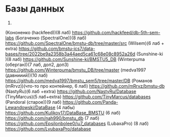 # Базы данных

1. 


(Кононенко (hackfeed))(8 лаб)  https://github.com/hackfeed/db-5th-sem-labs
(Богаченко (SpectralOne))(8 лаб) https://github.com/SpectralOne/bmstu-db/tree/master/src
(Wilsem)(6 лаб + extra) https://github.com/bmstu-ics7/data-bases/tree/2022be9a2358b3a44aed5ca61c68e08c8952a26d
(Sunshine-ki )(8 лаб) https://github.com/Sunshine-ki/BMSTU5_DB
(Winterpuma (оберган))(7 лаб, доп2, доп3) https://github.com/Winterpuma/bmstu_DB/tree/master
(medva1997 (давнииий))(10 лаб) https://github.com/medva1997/bmstu_sem5/tree/master/DB
(Романов (mRrvz))(что-то про контейнер, 6 лаб) https://github.com/mRrvz/bmstu-db
(NastyRu)(6 лаб +extra) https://github.com/NastyRu/Database
(TinyMarcus)(5 лаб+extra) https://github.com/TinyMarcus/databases
(Pandoral (старое))(9 лаб) https://github.com/Panda-Lewandowski/DataBase 
(4 лабы) https://github.com/Kulikov17/DataBase_BMSTU
(6 лаб) https://github.com/nah990/bmstu_db
(7 лаб) https://github.com/Epsilonbolee0/iu7_databases
(LubaxaPro) (8 лаб) https://github.com/LyubaxaPro/database
